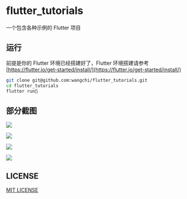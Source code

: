 # flutter_tutorials

一个包含各种示例的 Flutter 项目

## 运行

前提是你的 Flutter 环境已经搭建好了，Flutter 环境搭建请参考 [https://flutter.io/get-started/install/](https://flutter.io/get-started/install/)

```bash
git clone git@github.com:wangchi/flutter_tutorials.git
cd flutter_tutorials
flutter run∏
```

## 部分截图

![](./screenshots/screenshot1.png)

![](./screenshots/screenshot2.png)

![](./screenshots/screenshot3.png)

![](./screenshots/screenshot4.png)

## LICENSE

[MIT LICENSE](https://wangchi.mit-license.org/)
